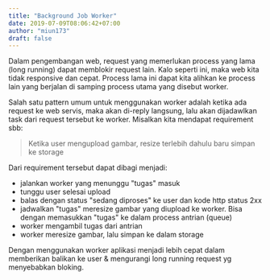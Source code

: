 ```yaml
---
title: "Background Job Worker"
date: 2019-07-09T08:06:42+07:00
author: "miun173"
draft: false
---
```


Dalam pengembangan web, request yang memerlukan process yang lama (long running) dapat memblokir request lain. Kalo seperti ini, maka web kita tidak responsive dan cepat. Process lama ini dapat kita alihkan ke process lain yang berjalan di samping process utama yang disebut worker.

Salah satu pattern umum untuk menggunakan worker adalah ketika ada request ke web servis, maka akan di-reply langsung, lalu akan dijadawlkan task dari request tersebut ke worker. Misalkan kita mendapat requirement sbb: 

> Ketika user mengupload gambar, resize terlebih dahulu baru simpan ke storage

Dari requirement tersebut dapat dibagi menjadi:

- jalankan worker yang menunggu "tugas" masuk
- tunggu user selesai upload
- balas dengan status "sedang diproses" ke user dan kode http status 2xx
- jadwalkan "tugas" meresize gambar yang diupload ke worker. Bisa dengan memasukkan "tugas" ke dalam process antrian (queue)
- worker mengambil tugas dari antrian
- worker meresize gambar, lalu simpan ke dalam storage

Dengan menggunakan worker aplikasi menjadi lebih cepat dalam memberikan balikan ke user & mengurangi long running request yg menyebabkan bloking.